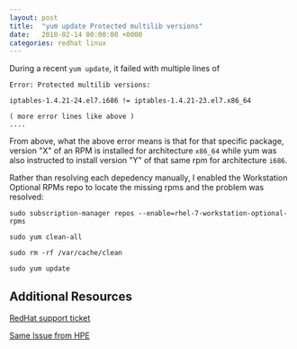 ```yaml
---
layout: post
title:  "yum update Protected multilib versions"
date:   2018-02-14 00:00:00 +0000
categories: redhat linux
---
```


During a recent ```yum update```, it failed with multiple lines of

```
Error: Protected multilib versions:

iptables-1.4.21-24.el7.i686 != iptables-1.4.21-23.el7.x86_64

( more error lines like above )
....

```

From above, what the above error means is that for that specific package, version "X" of an RPM is installed for architecture `x86_64` while yum was also instructed to install version "Y" of that same rpm for architecture `i686`.

Rather than resolving each depedency manually, I enabled the Workstation Optional RPMs repo to locate the missing rpms and the problem was resolved:
```
sudo subscription-manager repos --enable=rhel-7-workstation-optional-rpms

sudo yum clean-all

sudo rm -rf /var/cache/clean

sudo yum update
```

## Additional Resources
[RedHat support ticket](https://access.redhat.com/solutions/2256321)

[Same Issue from HPE](https://support.hpe.com/hpsc/doc/public/display?docId=mmr_kc-0131971)
